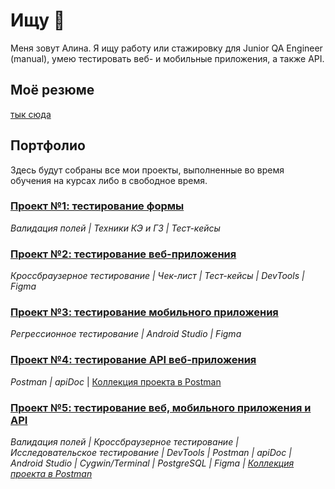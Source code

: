 # Ищу 🐞

<!--
**jundt/jundt** is a ✨ _special_ ✨ repository because its `README.md` (this file) appears on your GitHub profile.

Here are some ideas to get you started:

- 🔭 I’m currently working on ...
- 🌱 I’m currently learning ...
- 👯 I’m looking to collaborate on ...
- 🤔 I’m looking for help with ...
- 💬 Ask me about ...
- 📫 How to reach me: ...
- 😄 Pronouns: ...
- ⚡ Fun fact: ...
-->
Меня зовут Алина. Я ищу работу или стажировку для Junior QA Engineer (manual), умею тестировать веб- и мобильные приложения, а также API.

## Моё резюме

[тык сюда](https://drive.google.com/file/d/1zirMVqBbVO876BBVZsddeuq1MkhGBqUv/view?usp=sharing)

## Портфолио

Здесь будут собраны все мои проекты, выполненные во время обучения на курсах либо в свободное время.

### [Проект №1: тестирование формы](https://docs.google.com/spreadsheets/d/1Wco8-u3jl8oWvsmSE0rwd4LNiZJcUI9OiO4jyQ9whg0/edit?usp=sharing)
_Валидация полей | Техники КЭ и ГЗ | Тест-кейсы_

### [Проект №2: тестирование веб-приложения](https://docs.google.com/spreadsheets/d/1x0c-p3amUHWjWo0mAUzUchXkBmlCx0ID-eChIDE0qQU/edit?usp=sharing)
_Кроссбраузерное тестирование | Чек-лист | Тест-кейсы | DevTools | Figma_

### [Проект №3: тестирование мобильного приложения](https://docs.google.com/spreadsheets/d/141L_Dn1xVnZLDALBLhPMNjY5nLhMh7Loabr7BeU0i9I/edit?usp=sharing)
_Регрессионное тестирование | Android Studio | Figma_

### [Проект №4: тестирование API веб-приложения](https://docs.google.com/spreadsheets/d/18kRN55G-tg8aflm4CzpkILvEjQ0vwxeIZv5yb0yJ7Iw/edit?usp=sharing)
_Postman | apiDoc_ | [Коллекция проекта в Postman](https://.postman.co/workspace/My-Workspace~b8302591-1506-44b5-823e-a6623c215ff6/collection/47844908-342bfea5-2449-45fe-8959-f63b16269ff6?action=share&creator=47844908&active-environment=47844908-68214a58-0f5d-4ea8-9957-5a2d580f7a30)

### [Проект №5: тестирование веб, мобильного приложения и API](https://docs.google.com/spreadsheets/d/1_NQ_y6aHqjyb3ns_FaTPsyV-uI625zISRY851qC3eKs/edit?usp=sharing)
_Валидация полей | Кроссбраузерное тестирование | Исследовательское тестирование | DevTools | Postman | apiDoc | Android Studio | Cygwin/Terminal | PostgreSQL | Figma | [Коллекция проекта в Postman](https://.postman.co/workspace/My-Workspace~b8302591-1506-44b5-823e-a6623c215ff6/request/47844908-2a544be9-bd2c-4d82-98f5-bf2942df6b7e?action=share&creator=47844908&ctx=documentation&active-environment=47844908-ae610e12-d0af-46d9-8123-488b49fb2126)_
